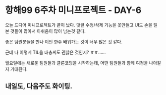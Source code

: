 # 항해99 6주차 미니프로젝트 - DAY-6

오늘 드디어 미니프로젝트가 끝이 났다.
댓글 수정/삭제 기능을 못만들고
UI도 손을 덜 본 것들이 많아서
아쉬움이 많이 남는것 같다.

좋은 팀원분들을 만나 이번 한주 배워가는 것이 너무 많은 것 같다.

근데 나 이렇게 TIL을 대충써도 괜찮은 것인지? ㅎㅎ......

월요일에는 새로운 팀원들과 클론코딩을 시작하는데,
어떤 팀원들과 함께 여정을 나아갈지 기대된다.

## 내일도, 다음주도 화이팅.

